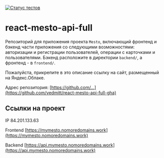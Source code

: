 [![Статус тестов](../../actions/workflows/tests.yml/badge.svg)](../../actions/workflows/tests.yml)

# react-mesto-api-full
Репозиторий для приложения проекта `Mesto`, включающий фронтенд и бэкенд части приложения со следующими возможностями: авторизации и регистрации пользователей, операции с карточками и пользователями. Бэкенд расположите в директории `backend/`, а фронтенд - в `frontend/`. 
  
Пожалуйста, прикрепите в это описание ссылку на сайт, размещенный на Яндекс.Облаке.

Адрес репозитория: [https://github.com/...](https://github.com/vedmitt/react-mesto-api-full-gha)

## Ссылки на проект

IP 84.201.133.63

Frontend [https://mymesto.nomoredomains.work](https://mymesto.nomoredomains.work)

Backend [https://api.mymesto.nomoredomains.work](https://api.mymesto.nomoredomains.work)

